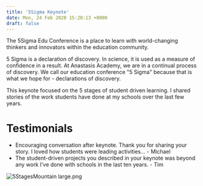 ```yaml
---
title: '5Sigma Keynote'
date: Mon, 24 Feb 2020 15:28:13 +0000
draft: false
---
```


The 5Sigma Edu Conference is a place to learn with world-changing thinkers and innovators within the education community.

5 Sigma is a declaration of discovery. In science, it is used as a measure of confidence in a result. At Anastasis Academy, we are in a continual process of discovery. We call our education conference "5 Sigma" because that is what we hope for - declarations of discovery.

This keynote focused on the 5 stages of student driven learning. I shared stories of the work students have done at my schools over the last few years.

Testimonials
============

*   Encouraging conversation after keynote. Thank you for sharing your story. I loved how students were leading activities... - Michael
*   The student-driven projects you described in your keynote was beyond any work I’ve done with schools in the last ten years. - Tim

![5StagesMountain large.png](https://images.squarespace-cdn.com/content/v1/4fffa949e4b0b4590d67b4e7/1582557741478-1UBOOG26BF6KITWEQ1XU/5StagesMountain+large.png)